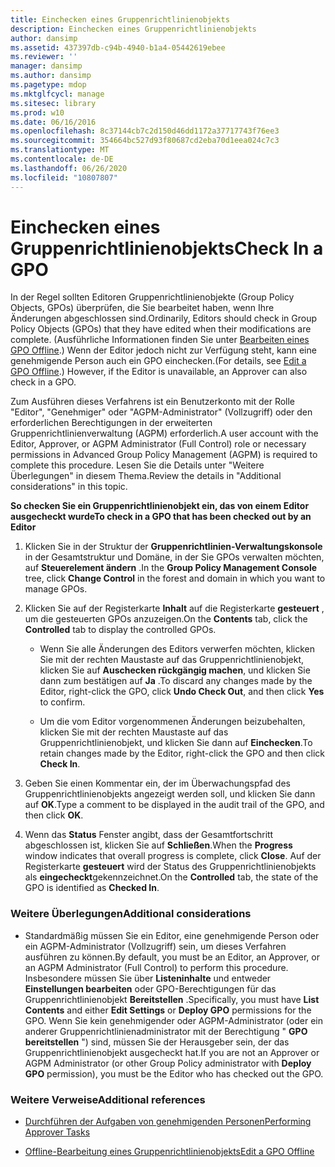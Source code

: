 ```yaml
---
title: Einchecken eines Gruppenrichtlinienobjekts
description: Einchecken eines Gruppenrichtlinienobjekts
author: dansimp
ms.assetid: 437397db-c94b-4940-b1a4-05442619ebee
ms.reviewer: ''
manager: dansimp
ms.author: dansimp
ms.pagetype: mdop
ms.mktglfcycl: manage
ms.sitesec: library
ms.prod: w10
ms.date: 06/16/2016
ms.openlocfilehash: 8c37144cb7c2d150d46dd1172a37717743f76ee3
ms.sourcegitcommit: 354664bc527d93f80687cd2eba70d1eea024c7c3
ms.translationtype: MT
ms.contentlocale: de-DE
ms.lasthandoff: 06/26/2020
ms.locfileid: "10807807"
---
```

# <span data-ttu-id="35f0b-103">Einchecken eines Gruppenrichtlinienobjekts</span><span class="sxs-lookup"><span data-stu-id="35f0b-103">Check In a GPO</span></span>


<span data-ttu-id="35f0b-104">In der Regel sollten Editoren Gruppenrichtlinienobjekte (Group Policy Objects, GPOs) überprüfen, die Sie bearbeitet haben, wenn Ihre Änderungen abgeschlossen sind.</span><span class="sxs-lookup"><span data-stu-id="35f0b-104">Ordinarily, Editors should check in Group Policy Objects (GPOs) that they have edited when their modifications are complete.</span></span> <span data-ttu-id="35f0b-105">(Ausführliche Informationen finden Sie unter [Bearbeiten eines GPO Offline](edit-a-gpo-offline-agpm30ops.md).) Wenn der Editor jedoch nicht zur Verfügung steht, kann eine genehmigende Person auch ein GPO einchecken.</span><span class="sxs-lookup"><span data-stu-id="35f0b-105">(For details, see [Edit a GPO Offline](edit-a-gpo-offline-agpm30ops.md).) However, if the Editor is unavailable, an Approver can also check in a GPO.</span></span>

<span data-ttu-id="35f0b-106">Zum Ausführen dieses Verfahrens ist ein Benutzerkonto mit der Rolle "Editor", "Genehmiger" oder "AGPM-Administrator" (Vollzugriff) oder den erforderlichen Berechtigungen in der erweiterten Gruppenrichtlinienverwaltung (AGPM) erforderlich.</span><span class="sxs-lookup"><span data-stu-id="35f0b-106">A user account with the Editor, Approver, or AGPM Administrator (Full Control) role or necessary permissions in Advanced Group Policy Management (AGPM) is required to complete this procedure.</span></span> <span data-ttu-id="35f0b-107">Lesen Sie die Details unter "Weitere Überlegungen" in diesem Thema.</span><span class="sxs-lookup"><span data-stu-id="35f0b-107">Review the details in "Additional considerations" in this topic.</span></span>

**<span data-ttu-id="35f0b-108">So checken Sie ein Gruppenrichtlinienobjekt ein, das von einem Editor ausgecheckt wurde</span><span class="sxs-lookup"><span data-stu-id="35f0b-108">To check in a GPO that has been checked out by an Editor</span></span>**

1.  <span data-ttu-id="35f0b-109">Klicken Sie in der Struktur der **Gruppenrichtlinien-Verwaltungskonsole** in der Gesamtstruktur und Domäne, in der Sie GPOs verwalten möchten, auf **Steuerelement ändern** .</span><span class="sxs-lookup"><span data-stu-id="35f0b-109">In the **Group Policy Management Console** tree, click **Change Control** in the forest and domain in which you want to manage GPOs.</span></span>

2.  <span data-ttu-id="35f0b-110">Klicken Sie auf der Registerkarte **Inhalt** auf die Registerkarte **gesteuert** , um die gesteuerten GPOs anzuzeigen.</span><span class="sxs-lookup"><span data-stu-id="35f0b-110">On the **Contents** tab, click the **Controlled** tab to display the controlled GPOs.</span></span>

    -   <span data-ttu-id="35f0b-111">Wenn Sie alle Änderungen des Editors verwerfen möchten, klicken Sie mit der rechten Maustaste auf das Gruppenrichtlinienobjekt, klicken Sie auf **Auschecken rückgängig machen**, und klicken Sie dann zum bestätigen auf **Ja** .</span><span class="sxs-lookup"><span data-stu-id="35f0b-111">To discard any changes made by the Editor, right-click the GPO, click **Undo Check Out**, and then click **Yes** to confirm.</span></span>

    -   <span data-ttu-id="35f0b-112">Um die vom Editor vorgenommenen Änderungen beizubehalten, klicken Sie mit der rechten Maustaste auf das Gruppenrichtlinienobjekt, und klicken Sie dann auf **Einchecken**.</span><span class="sxs-lookup"><span data-stu-id="35f0b-112">To retain changes made by the Editor, right-click the GPO and then click **Check In**.</span></span>

3.  <span data-ttu-id="35f0b-113">Geben Sie einen Kommentar ein, der im Überwachungspfad des Gruppenrichtlinienobjekts angezeigt werden soll, und klicken Sie dann auf **OK**.</span><span class="sxs-lookup"><span data-stu-id="35f0b-113">Type a comment to be displayed in the audit trail of the GPO, and then click **OK**.</span></span>

4.  <span data-ttu-id="35f0b-114">Wenn das **Status** Fenster angibt, dass der Gesamtfortschritt abgeschlossen ist, klicken Sie auf **Schließen**.</span><span class="sxs-lookup"><span data-stu-id="35f0b-114">When the **Progress** window indicates that overall progress is complete, click **Close**.</span></span> <span data-ttu-id="35f0b-115">Auf der Registerkarte **gesteuert** wird der Status des Gruppenrichtlinienobjekts als **eingecheckt**gekennzeichnet.</span><span class="sxs-lookup"><span data-stu-id="35f0b-115">On the **Controlled** tab, the state of the GPO is identified as **Checked In**.</span></span>

### <span data-ttu-id="35f0b-116">Weitere Überlegungen</span><span class="sxs-lookup"><span data-stu-id="35f0b-116">Additional considerations</span></span>

-   <span data-ttu-id="35f0b-117">Standardmäßig müssen Sie ein Editor, eine genehmigende Person oder ein AGPM-Administrator (Vollzugriff) sein, um dieses Verfahren ausführen zu können.</span><span class="sxs-lookup"><span data-stu-id="35f0b-117">By default, you must be an Editor, an Approver, or an AGPM Administrator (Full Control) to perform this procedure.</span></span> <span data-ttu-id="35f0b-118">Insbesondere müssen Sie über **Listeninhalte** und entweder **Einstellungen bearbeiten** oder GPO-Berechtigungen für das Gruppenrichtlinienobjekt **Bereitstellen** .</span><span class="sxs-lookup"><span data-stu-id="35f0b-118">Specifically, you must have **List Contents** and either **Edit Settings** or **Deploy GPO** permissions for the GPO.</span></span> <span data-ttu-id="35f0b-119">Wenn Sie kein genehmigender oder AGPM-Administrator (oder ein anderer Gruppenrichtlinienadministrator mit der Berechtigung " **GPO bereitstellen** ") sind, müssen Sie der Herausgeber sein, der das Gruppenrichtlinienobjekt ausgecheckt hat.</span><span class="sxs-lookup"><span data-stu-id="35f0b-119">If you are not an Approver or AGPM Administrator (or other Group Policy administrator with **Deploy GPO** permission), you must be the Editor who has checked out the GPO.</span></span>

### <span data-ttu-id="35f0b-120">Weitere Verweise</span><span class="sxs-lookup"><span data-stu-id="35f0b-120">Additional references</span></span>

-   [<span data-ttu-id="35f0b-121">Durchführen der Aufgaben von genehmigenden Personen</span><span class="sxs-lookup"><span data-stu-id="35f0b-121">Performing Approver Tasks</span></span>](performing-approver-tasks-agpm30ops.md)

-   [<span data-ttu-id="35f0b-122">Offline-Bearbeitung eines Gruppenrichtlinienobjekts</span><span class="sxs-lookup"><span data-stu-id="35f0b-122">Edit a GPO Offline</span></span>](edit-a-gpo-offline-agpm30ops.md)

 

 





